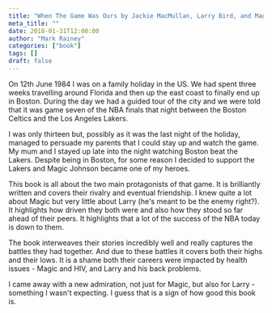 ```yaml
---
title: "When The Game Was Ours by Jackie MacMullan, Larry Bird, and Magic Johnson"
meta_title: ""
date: 2018-01-31T12:00:00
author: "Mark Rainey"
categories: ["book"]
tags: []
draft: false
---
```

On 12th June 1984 I was on a family holiday in the US. We had spent three weeks travelling around Florida and then up the east coast to finally end up in Boston. During the day we had a guided tour of the city and we were told that it was game seven of the NBA finals that night between the Boston Celtics and the Los Angeles Lakers.

I was only thirteen but, possibly as it was the last night of the holiday, managed to persuade my parents that I could stay up and watch the game. My mum and I stayed up late into the night watching Boston beat the Lakers. Despite being in Boston, for some reason I decided to support the Lakers and Magic Johnson became one of my heroes.

This book is all about the two main protagonists of that game. It is brilliantly written and covers their rivalry and eventual friendship. I knew quite a lot about Magic but very little about Larry (he's meant to be the enemy right?). It highlights how driven they both were and also how they stood so far ahead of their peers. It highlights that a lot of the success of the NBA today is down to them.

The book interweaves their stories incredibly well and really captures the battles they had together. And due to these battles it covers both their highs and their lows. It is a shame both their careers were impacted by health issues - Magic and HIV, and Larry and his back problems.

I came away with a new admiration, not just for Magic, but also for Larry - something I wasn't expecting. I guess that is a sign of how good this book is.
